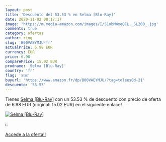 ```yaml
---
layout: post
title: 'Descuento del 53.53 % en Selma [Blu-Ray]'
date: 2020-11-02 08:17:17
image: 'https://m.media-amazon.com/images/I/51obMWxeQCL._SL200_.jpg'
comments: true
category: ofertas
author: ring
slug: 'B00VAEYMJU-fr'
actualPrice: 6.98 EUR
currency: EUR
price: 6.98
comparePrice: 15.02 EUR
prodname: 'Selma [Blu-Ray]'
country: 'fr'
flag: '🇫🇷'
buyurl: 'https://www.amazon.fr/dp/B00VAEYMJU/?tag=tolees0d-21'
descuento: '53.53'
---
```


Tienes [Selma [Blu-Ray]](https://www.amazon.fr/dp/B00VAEYMJU/?tag=tolees0d-21) con un 53.53 % de descuento con precio de oferta de 6.98 EUR (original: 15.02 EUR) en el siguiente enlace!

[![Selma [Blu-Ray]](https://m.media-amazon.com/images/I/51obMWxeQCL._SL200_.jpg)](https://www.amazon.fr/dp/B00VAEYMJU/?tag=tolees0d-21)

ℹ️:


[Accede a la oferta!!](https://www.amazon.fr/dp/B00VAEYMJU/?tag=tolees0d-21)

